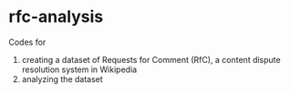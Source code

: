# rfc-analysis
Codes for 
1. creating a dataset of Requests for Comment (RfC), a content dispute resolution system in Wikipedia
2. analyzing the dataset
